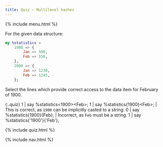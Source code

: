 ```yaml
---
title: Quiz — Multilevel hashes
---
```


{% include menu.html %}

For the given data structure:

```raku
my %statistics =
    1900 => {
        Jan => 500,
        Feb => 550,
    },
    2000 => {
        Jan => 1230,
        Feb => 1245,
    };
```

Select the lines which provide correct access to the data item for February of 1900.

{:.quiz}
1 | say %statistics<1900>&lt;Feb&gt;;
1 | say %statistics{1900}&lt;Feb&gt;; | This is correct, as `1900` can be implicitly casted to a string.
0 | say %statistics{1900}{Feb}; | Incorrect, as `Feb` must be a string.
1 | say %statistics{&apos;1900&apos;}{&apos;Feb&apos;};

{% include quiz.html %}

{% include nav.html %}

